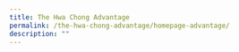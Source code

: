 ```yaml
---
title: The Hwa Chong Advantage
permalink: /the-hwa-chong-advantage/homepage-advantage/
description: ""
---
```


